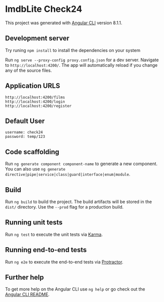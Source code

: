 # ImdbLite Check24

This project was generated with [Angular CLI](https://github.com/angular/angular-cli) version 8.1.1.

## Development server

Try runing `npm install` to install the dependencies on your system

Run `ng serve --proxy-config proxy.config.json` for a dev server. Navigate to `http://localhost:4200/`. The app will automatically reload if you change any of the source files.


## Application URLS
```
http://localhost:4200/films
http://localhost:4200/login
http://localhost:4200/register
```
## Default User
```
username: check24
password: temp/123
```
## Code scaffolding

Run `ng generate component component-name` to generate a new component. You can also use `ng generate directive|pipe|service|class|guard|interface|enum|module`.

## Build

Run `ng build` to build the project. The build artifacts will be stored in the `dist/` directory. Use the `--prod` flag for a production build.

## Running unit tests

Run `ng test` to execute the unit tests via [Karma](https://karma-runner.github.io).

## Running end-to-end tests

Run `ng e2e` to execute the end-to-end tests via [Protractor](http://www.protractortest.org/).

## Further help

To get more help on the Angular CLI use `ng help` or go check out the [Angular CLI README](https://github.com/angular/angular-cli/blob/master/README.md).
